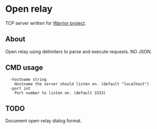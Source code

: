 
# Open relay

TCP server written for [Warrior project](https://cheikhseck.itch.io/warrior-project).

## About

Open relay using delimiters to parse and execute requests. NO JSON.

## CMD usage

	  -hostname string
    	Hostname the server should listen on. (default "localhost")
 	  -port int
    	Port number to listen on. (default 3333)
	
## TODO
Document open-relay dialog format.
